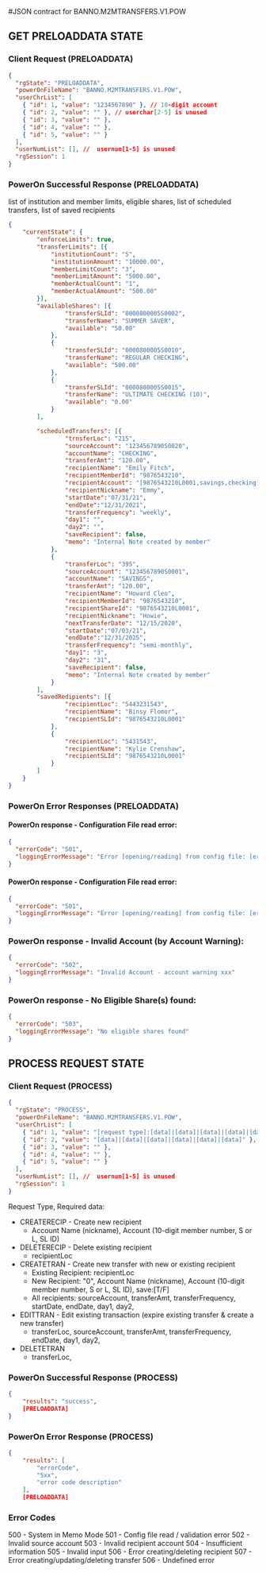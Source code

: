 #JSON contract for BANNO.M2MTRANSFERS.V1.POW

## GET PRELOADDATA STATE
### Client Request (PRELOADDATA)

```json
{
  "rgState": "PRELOADDATA",
  "powerOnFileName": "BANNO.M2MTRANSFERS.V1.POW",
  "userChrList": [
    { "id": 1, "value": "1234567890" }, // 10-digit account
    { "id": 2, "value": "" }, // userchar[2-5] is unused
    { "id": 3, "value": "" },
    { "id": 4, "value": "" },
    { "id": 5, "value": "" }
  ],
  "userNumList": [], //  usernum[1-5] is unused
  "rgSession": 1
}
```

### PowerOn Successful Response (PRELOADDATA)
list of institution and member limits, eligible shares, list of scheduled transfers, list of saved recipients

```json
{
	"currentState": {
		"enforceLimits": true,
		"transferLimits": [{
			"institutionCount": "5",
			"institutionAmount": "10000.00",
			"memberLimitCount": "3",
			"memberLimitAmount": "5000.00",
			"memberActualCount": "1",
			"memberActualAmount": "500.00"
		}],
		"availableShares": [{
				"transferSLId": "0000800005S0002",
				"transferName": "SUMMER SAVER",
				"available": "50.00"
			},
			{
				"transferSLId": "0000800005S0010",
				"transferName": "REGULAR CHECKING",
				"available": "500.00"
			},
			{
				"transferSLId": "0000800005S0015",
				"transferName": "ULTIMATE CHECKING (10)",
				"available": "0.00"
			}
		],

		"scheduledTransfers": [{
				"trnsferLoc": "215",
				"sourceAccount": "1234567890S0020",
				"accountName": "CHECKING",
				"transferAmt": "120.00",
				"recipientName": "Emily Fitch",
				"recipientMemberId": "9876543210",
				"recipientAccount": "[9876543210L0001,savings,checking]",
				"recipientNickname": "Emmy",
				"startDate":"07/31/21",
				"endDate":"12/31/2021",
				"transferFrequency": "weekly",
				"day1": "",
				"day2": "",
				"saveRecipient": false,
				"memo": "Internal Note created by member"
			},
			{
				"transferLoc": "395",
				"sourceAccount": "1234567890S0001",
				"accountName": "SAVINGS",
				"transferAmt": "120.00",
				"recipientName": "Howard Cleo",
				"recipientMemberId": "9876543210",
				"recipientShareId": "9876543210L0001",
				"recipientNickname": "Howie",
				"nextTransferDate": "12/15/2020",
				"startDate":"07/03/21",
				"endDate":"12/31/2025",
				"transferFrequency": "semi-monthly",
				"day1": "3",
				"day2": "31",
				"saveRecipient": false,
				"memo": "Internal Note created by member"
			}
		],
		"savedRedipients": [{
				"recipientLoc": "5443231543",
				"recipientName": "Binsy Flomor",
				"recipientSLId": "9876543210L0001"
			},
			{
				"recipientLoc": "5431543",
				"recipientName": "Kylie Crenshaw",
				"recipientSLId": "9876543210L0001"
			}
		]
	}
}
```
### PowerOn Error Responses (PRELOADDATA)
#### PowerOn response - Configuration File read error:
```json
{
  "errorCode": "501",
  "loggingErrorMessage": "Error [opening/reading] from config file: [error msg]"
}
```
#### PowerOn response - Configuration File read error:
```json
{
  "errorCode": "501",
  "loggingErrorMessage": "Error [opening/reading] from config file: [error msg]"
}
```
### PowerOn response - Invalid Account (by Account Warning):

```json
{
  "errorCode": "502",
  "loggingErrorMessage": "Invalid Account - account warning xxx"
}
```
### PowerOn response - No Eligible Share(s) found:

```json
{
  "errorCode": "503",
  "loggingErrorMessage": "No eligible shares found"
}
```
## PROCESS REQUEST STATE
### Client Request (PROCESS)

```json
{
  "rgState": "PROCESS",
  "powerOnFileName": "BANNO.M2MTRANSFERS.V1.POW",
  "userChrList": [
    { "id": 1, "value": "[request type]:[data]|[data]|[data]|[data]|[data]|[data]" },
    { "id": 2, "value": "[data]|[data]|[data]|[data]|[data]|[data]" },
    { "id": 3, "value": "" },
    { "id": 4, "value": "" },
    { "id": 5, "value": "" }
  ],
  "userNumList": [], //  usernum[1-5] is unused
  "rgSession": 1
}
```
Request Type, Required data:
* CREATERECIP - Create new recipient
	* Account Name (nickname), Account (10-digit member number, S or L, SL ID)
* DELETERECIP - Delete existing recipient
	* recipientLoc
* CREATETRAN - Create new transfer with new or existing recipient
	* Existing Recipient:  recipientLoc
	* New Recipient: "0",  Account Name (nickname), Account (10-digit member number, S or L, SL ID), save:[T/F]
	* All recipients: sourceAccount, transferAmt, transferFrequency, startDate, endDate, day1, day2,
* EDITTRAN - Edit existing transaction (expire existing transfer & create a new transfer)
	* transferLoc, sourceAccount, transferAmt, transferFrequency, endDate, day1, day2,
* DELETETRAN
	* transferLoc,

### PowerOn Successful Response (PROCESS)
```json
{
	"results": "success",
	[PRELOADDATA]
}
```
### PowerOn Error Response (PROCESS)
```json
{
	"results": [
		"errorCode",
		"5xx",
		"error code description"
	],
	[PRELOADDATA]
```

### Error Codes
500 - System in Memo Mode
501 - Config file read / validation error
502 - Invalid source account
503 - Invalid recipient account
504 - Insufficient information
505 - Invalid input
506 - Error creating/deleting recipient
507 - Error creating/updating/deleting transfer
506 - Undefined error